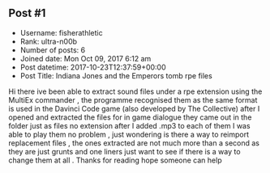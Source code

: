 ## Post #1
- Username: fisherathletic
- Rank: ultra-n00b
- Number of posts: 6
- Joined date: Mon Oct 09, 2017 6:12 am
- Post datetime: 2017-10-23T12:37:59+00:00
- Post Title: Indiana Jones and the Emperors tomb rpe files

Hi there ive been able to extract sound files under a rpe extension using the MultiEx commander , the programme recognised them as the same format is used in the Davinci Code game (also developed by The Collective) after I opened and extracted the files for in game dialogue they came out in the folder just as files no extension after I added .mp3 to each of them I was able to play them no problem , just wondering is there a way to reimport replacement files  , the ones extracted are not much more than a second as they are just grunts and one liners just want to see if there is a way to change them at all . Thanks for reading hope someone can help
